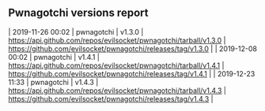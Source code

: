 ## Pwnagotchi versions report

| 2019-11-26 00:02 | pwnagotchi | v1.3.0 | https://api.github.com/repos/evilsocket/pwnagotchi/tarball/v1.3.0 | https://github.com/evilsocket/pwnagotchi/releases/tag/v1.3.0 |
| 2019-12-08 00:02 | pwnagotchi | v1.4.1 | https://api.github.com/repos/evilsocket/pwnagotchi/tarball/v1.4.1 | https://github.com/evilsocket/pwnagotchi/releases/tag/v1.4.1 |
| 2019-12-23 11:33 | pwnagotchi | v1.4.3 | https://api.github.com/repos/evilsocket/pwnagotchi/tarball/v1.4.3 | https://github.com/evilsocket/pwnagotchi/releases/tag/v1.4.3 |
